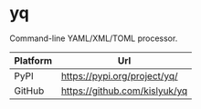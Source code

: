 # yq

Command-line YAML/XML/TOML processor.

| Platform | Url                                                              |
|----------|------------------------------------------------------------------|
| PyPI     | https://pypi.org/project/yq/                                     |
| GitHub   | https://github.com/kislyuk/yq                                    |
